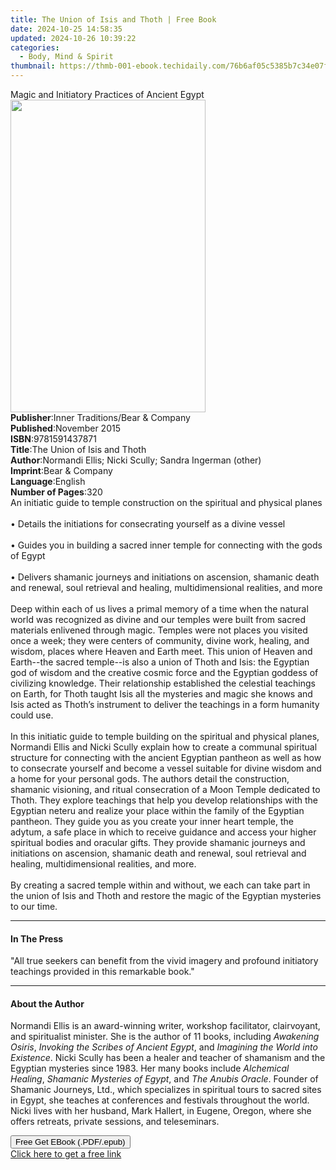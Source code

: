```yaml
---
title: The Union of Isis and Thoth | Free Book
date: 2024-10-25 14:58:35
updated: 2024-10-26 10:39:22
categories:
  - Body, Mind & Spirit
thumbnail: https://thmb-001-ebook.techidaily.com/76b6af05c5385b7c34e07f80d823adea660784fd787ec7110be848094ca2b59d.jpg
---
```

<main id="book-container">
  <div class="flex flex-col">
    <div class="book-brief flex-1 py-6 px-4 sm:p-6 md:py-10 md:px-8">
      <!-- brief-->
      <div class="book-brief-main">
        Magic and Initiatory Practices of Ancient Egypt
      </div>
    </div>
    <div
      class="book-meta-info flex-1 grid gap-4 col-start-1 col-end-3 row-start-1 sm:mb-6 sm:grid-cols-4 lg:gap-6 lg:col-start-2 lg:row-end-6 lg:row-span-6 lg:mb-0"
    >
      <div
        class="book-meta-info-left place-content-center mt-4 p-4 text-sm leading-6 col-start-2 col-span-2 dark:text-slate-400"
      >
        <img
          class="w-full h-500 object-cover rounded-lg sm:h-255 sm:col-span-2 lg:col-span-full"
          src="https://img-001-ebook.techidaily.com/cf3883d4406417b759f2fd7c8450f410e62bae751c825a6402344a29c030099e.jpg"
          alt=""
          width="312"
          height="500"
        />
      </div>
      <div
        class="book-meta-info-right mt-2 col-start-1 row-start-2 col-span-3 self-center"
      >
        <!-- meta data  -->
        <div class="flex flex-col px-4 md:px-8">
          <div class="flex-1">
            <strong>Publisher</strong>:<span class="px-2"
              >Inner Traditions/Bear &amp; Company</span
            >
          </div>
          <div class="flex-1">
            <strong>Published</strong>:<span class="px-2">November 2015</span>
          </div>
          <div class="flex-1">
            <strong>ISBN</strong>:<span class="px-2">9781591437871</span>
          </div>
          <div class="flex-1">
            <strong>Title</strong>:<span class="px-2"
              >The Union of Isis and Thoth</span
            >
          </div>
          <div class="flex-1">
            <strong>Author</strong>:<span class="px-2"
              >Normandi Ellis; Nicki Scully; Sandra Ingerman (other)</span
            >
          </div>
          <div class="flex-1">
            <strong>Imprint</strong>:<span class="px-2"
              >Bear &amp; Company</span
            >
          </div>
          <div class="flex-1">
            <strong>Language</strong>:<span class="px-2">English</span>
          </div>
          <div class="flex-1">
            <strong>Number of Pages</strong>:<span class="px-2">320</span>
          </div>
        </div>
      </div>
    </div>
    <div class="book-description flex-1 py-6 px-4 sm:p-6 md:py-10 md:px-8">
      <div class="book-description-main">
        <div accordion-content="" id="description">
          An initiatic guide to temple construction on the spiritual and
          physical planes <br />
          <br />• Details the initiations for consecrating yourself as a divine
          vessel <br />
          <br />• Guides you in building a sacred inner temple for connecting
          with the gods of Egypt <br />
          <br />• Delivers shamanic journeys and initiations on ascension,
          shamanic death and renewal, soul retrieval and healing,
          multidimensional realities, and more <br />
          <br />Deep within each of us lives a primal memory of a time when the
          natural world was recognized as divine and our temples were built from
          sacred materials enlivened through magic. Temples were not places you
          visited once a week; they were centers of community, divine work,
          healing, and wisdom, places where Heaven and Earth meet. This union of
          Heaven and Earth--the sacred temple--is also a union of Thoth and
          Isis: the Egyptian god of wisdom and the creative cosmic force and the
          Egyptian goddess of civilizing knowledge. Their relationship
          established the celestial teachings on Earth, for Thoth taught Isis
          all the mysteries and magic she knows and Isis acted as Thoth’s
          instrument to deliver the teachings in a form humanity could use.
          <br />
          <br />In this initiatic guide to temple building on the spiritual and
          physical planes, Normandi Ellis and Nicki Scully explain how to create
          a communal spiritual structure for connecting with the ancient
          Egyptian pantheon as well as how to consecrate yourself and become a
          vessel suitable for divine wisdom and a home for your personal gods.
          The authors detail the construction, shamanic visioning, and ritual
          consecration of a Moon Temple dedicated to Thoth. They explore
          teachings that help you develop relationships with the Egyptian neteru
          and realize your place within the family of the Egyptian pantheon.
          They guide you as you create your inner heart temple, the adytum, a
          safe place in which to receive guidance and access your higher
          spiritual bodies and oracular gifts. They provide shamanic journeys
          and initiations on ascension, shamanic death and renewal, soul
          retrieval and healing, multidimensional realities, and more. <br />
          <br />By creating a sacred temple within and without, we each can take
          part in the union of Isis and Thoth and restore the magic of the
          Egyptian mysteries to our time.
        </div>
        <div class="accordion-fader"></div>
      </div>
    </div>
    <div class="book-excerpts flex-1 py-6 px-4 sm:p-6 md:py-10 md:px-8">
      <!-- excerpts-->
      <div class="book-excerpts-main">
        <hr />
        <h4 class="placeholder placeholder-heading">
          <span>In The Press</span>
        </h4>
        <p>
          "All true seekers can benefit from the vivid imagery and profound
          initiatory teachings provided in this remarkable book."
        </p>
      </div>
    </div>
    <div class="book-about-author flex-1 py-6 px-4 sm:p-6 md:py-10 md:px-8">
      <!-- about author-->
      <div class="book-main-author-main">
        <hr />
        <h4 class="placeholder placeholder-heading">
          <span>About the Author</span>
        </h4>
        <p>
          Normandi Ellis is an award-winning writer, workshop facilitator,
          clairvoyant, and spiritualist minister. She is the author of 11 books,
          including <i>Awakening Osiris</i>,
          <i>Invoking the Scribes of Ancient Egypt</i>, and
          <i>Imagining the World into Existence</i>. Nicki Scully has been a
          healer and teacher of shamanism and the Egyptian mysteries since 1983.
          Her many books include <i>Alchemical Healing</i>,
          <i>Shamanic Mysteries of Egypt</i>, and <i>The Anubis Oracle</i>.
          Founder of Shamanic Journeys, Ltd., which specializes in spiritual
          tours to sacred sites in Egypt, she teaches at conferences and
          festivals throughout the world. Nicki lives with her husband, Mark
          Hallert, in Eugene, Oregon, where she offers retreats, private
          sessions, and teleseminars.
        </p>
      </div>
    </div>
    <div class="book-free-get flex-1 py-6 px-4 sm:p-6 md:py-10 md:px-8">
      <button
        id="btn-free-get"
        class="bg-blue-500 hover:bg-blue-700 text-white font-bold py-2 px-4 rounded"
      >
        Free Get EBook (.PDF/.epub)
      </button>
      <div id="countdown-display" class="px-2 text-lg mt-2"></div>
      <a
        id="free-link"
        class="hidden bg-blue-500 hover:bg-blue-700 text-white font-bold py-2 px-4 rounded"
        href="https://www.ebooks.com/en-us/book/95782463/the-union-of-isis-and-thoth/normandi-ellis/"
        target="_blank"
        >Click here to get a free link</a
      >
    </div>
    <script>
      let countdownTime = 0;
      let countdownInterval = null;
      document
        .getElementById('btn-free-get')
        .addEventListener('click', startCountdown);
      function startCountdown() {
        countdownTime = new Date().getTime() + 60000 * 3;
        countdownInterval = setInterval(updateCountdown, 1000);
        document.getElementById('btn-free-get').disabled = true;
        document
          .getElementById('btn-free-get')
          .classList.add('bg-gray-500', 'cursor-not-allowed');
      }
      function updateCountdown() {
        let currentTime = new Date().getTime();
        let timeLeft = countdownTime - currentTime;
        let secondsLeft = Math.floor(timeLeft / 1000);
        document.getElementById('countdown-display').innerHTML =
          `Remaining time: ${secondsLeft} seconds.`;
        if (secondsLeft <= 0) {
          clearInterval(countdownInterval);
          document.getElementById('btn-free-get').classList.add('hidden');
          document.getElementById('free-link').classList.remove('hidden');
          document.getElementById('countdown-display').innerHTML = '';
        }
      }
    </script>
  </div>
</main>
